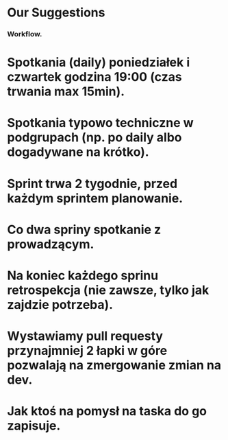 # Our Suggestions

### Workflow.

# Spotkania (daily) poniedziałek i czwartek godzina 19:00 (czas trwania max 15min).
# Spotkania typowo techniczne w podgrupach (np. po daily albo dogadywane na krótko).
# Sprint trwa 2 tygodnie, przed każdym sprintem planowanie.
# Co dwa spriny spotkanie z prowadzącym.
# Na koniec każdego sprinu retrospekcja (nie zawsze, tylko jak zajdzie potrzeba).
# Wystawiamy pull requesty przynajmniej 2 łapki w góre pozwalają na zmergowanie zmian na dev.
# Jak ktoś na pomysł na taska do go zapisuje.
